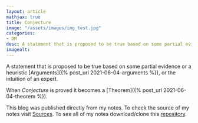 ```yaml
---
layout: article
mathjax: true
title: Conjecture
image: "/assets/images/img_test.jpg"
categories:
- DM
desc: A statement that is proposed to be true based on some partial evidence or a heuristic Arguments, or the intuition of an expert. 
imagealt: 
---
```


A statement that is proposed to be true based on some partial evidence or a heuristic [Arguments]({% post_url 2021-06-04-arguments %}), or the intuition of an expert.

When *Conjecture* is proved it becomes a [Theorem]({% post_url 2021-06-04-theorem %}).

This blog was published directly from my notes.
To check the source of my notes visit [Sources](sources.html).
To see all of my notes download/clone this [repository](https://github.com/bovem/CS).